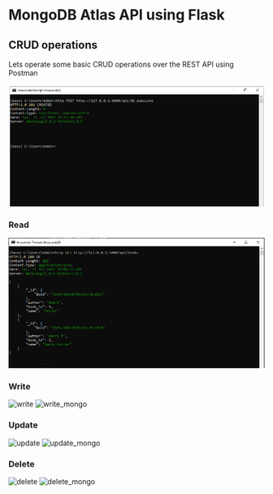 # MongoDB Atlas API using Flask

## CRUD operations

Lets operate some basic CRUD operations over the REST API using Postman
<br>
<br>
![base](Imgs/1.PNG?raw=true)
<br>
### Read
![read](imgs/2.PNG?raw=true)
<br>
### Write
![write](images/2.PNG?raw=true)
![write_mongo](images/22.JPG?raw=true)
<br>
### Update
![update](images/3.PNG?raw=true)
![update_mongo](images/33.JPG?raw=true)
<br>
### Delete
![delete](images/4.PNG?raw=true)
![delete_mongo](images/44.JPG?raw=true)
